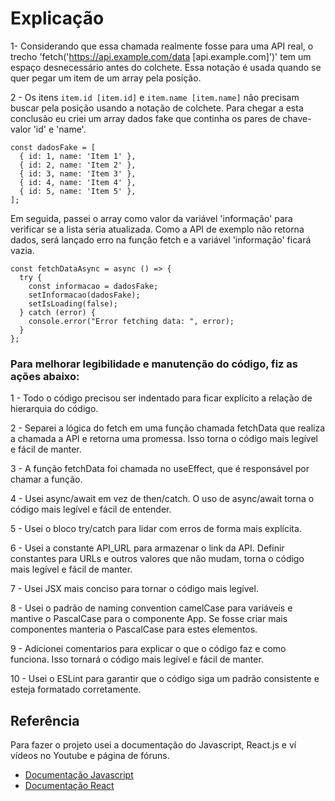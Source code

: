 
# Explicação

1- Considerando que essa chamada realmente fosse para uma API real, o trecho 'fetch('https://api.example.com/data [api.example.com]')' tem um espaço desnecessário antes do colchete. Essa notação é usada quando se quer pegar um item de um array pela posição. 

2 - Os itens `item.id [item.id]` e `item.name [item.name]` não precisam buscar pela posição usando a notação de colchete. Para chegar a esta conclusão eu criei um array dados fake que continha os pares de chave-valor 'id' e 'name'.

```
const dadosFake = [
  { id: 1, name: 'Item 1' },
  { id: 2, name: 'Item 2' },
  { id: 3, name: 'Item 3' },
  { id: 4, name: 'Item 4' },
  { id: 5, name: 'Item 5' },
];
```
Em seguida, passei o array como valor da variável 'informação' para verificar se a lista seria atualizada. Como a API de exemplo não retorna dados, será lançado erro na função fetch e a variável 'informação' ficará vazia.
```
const fetchDataAsync = async () => {
  try {
    const informacao = dadosFake;
    setInformacao(dadosFake);
    setIsLoading(false);
  } catch (error) {
    console.error("Error fetching data: ", error);
  }
};
```

### Para melhorar legibilidade e manutenção do código, fiz as ações abaixo:

1 - Todo o código precisou ser indentado para ficar explícito a relação de hierarquia do código. 

2 - Separei a lógica do fetch em uma função chamada fetchData que realiza a chamada a API e retorna uma promessa. Isso torna o código mais legível e fácil de manter. 

3 - A função fetchData foi chamada no useEffect, que é responsável por chamar a função.

4 - Usei async/await em vez de then/catch. O uso de async/await torna o código mais legível e fácil de entender.

5 - Usei o bloco try/catch para lidar com erros de forma mais explícita.

6 - Usei a constante API_URL para armazenar o link da API. Definir constantes para URLs e outros valores que não mudam, torna o código mais legível e fácil de manter.

7 - Usei JSX mais conciso para tornar o código mais legível.

8 - Usei o padrão de naming convention camelCase para variáveis e mantive o PascalCase para o componente App. Se fosse criar mais componentes manteria o PascalCase para estes elementos.

9 - Adicionei comentarios para explicar o que o código faz e como funciona. Isso tornará o código mais legível e fácil de manter.

10 - Usei o ESLint para garantir que o código siga um padrão consistente e esteja formatado corretamente.





## Referência
  Para fazer o projeto usei a documentação do Javascript, React.js e ví vídeos no Youtube e página de fóruns.
 - [Documentação Javascript](https://developer.mozilla.org/pt-BR/docs/Web/JavaScript)
- [Documentação React](https://react.dev/)




